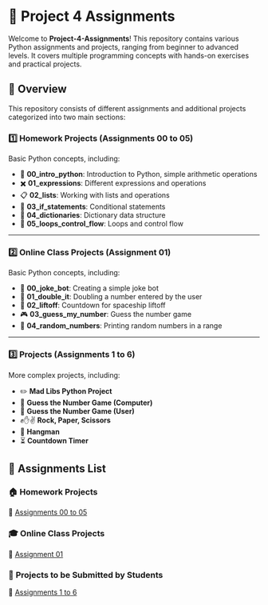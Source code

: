 
# 🚀 Project 4 Assignments

Welcome to **Project-4-Assignments**! This repository contains various Python assignments and projects, ranging from beginner to advanced levels. It covers multiple programming concepts with hands-on exercises and practical projects.

## 📌 Overview
This repository consists of different assignments and additional projects categorized into two main sections:

### 1️⃣ Homework Projects (Assignments 00 to 05)
Basic Python concepts, including:
- 🐍 **00_intro_python**: Introduction to Python, simple arithmetic operations
- ✖️ **01_expressions**: Different expressions and operations
- 📋 **02_lists**: Working with lists and operations
- 🔀 **03_if_statements**: Conditional statements
- 📖 **04_dictionaries**: Dictionary data structure
- 🔁 **05_loops_control_flow**: Loops and control flow

---

### 2️⃣  Online Class Projects (Assignment 01)
Basic Python concepts, including:
- 🐍 **00_joke_bot**: Creating a simple joke bot
- 🔄 **01_double_it**: Doubling a number entered by the user
- 🚀 **02_liftoff**: Countdown for spaceship liftoff
- 🎮 **03_guess_my_number**: Guess the number game
- 🔢 **04_random_numbers**: Printing random numbers in a range

---

### 3️⃣ Projects (Assignments 1 to 6)
More complex projects, including:
- ✏️ **Mad Libs Python Project**
- 🎯 **Guess the Number Game (Computer)**
- 🎯 **Guess the Number Game (User)**
- ✊✋✌️ **Rock, Paper, Scissors**
- 🎩 **Hangman**
- ⏳ **Countdown Timer**

## 📂 Assignments List

### 🏠 **Homework Projects**
📎 [Assignments 00 to 05](https://github.com/panaversity/learn-modern-ai-python/tree/main/PROJECTS/homework_projects)

### 🎓 **Online Class Projects**
📎 [Assignment 01](https://github.com/panaversity/learn-modern-ai-python/tree/main/PROJECTS/online_class_projects)

### 📝 **Projects to be Submitted by Students**
📎 [Assignments 1 to 6](https://github.com/panaversity/learn-modern-ai-python/blob/main/PROJECTS/projects_to_be_submitted_by_students/readme.md)

